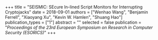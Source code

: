 +++
title = "SEISMIC: SEcure In-lined Script Monitors for Interrupting Cryptojacks"
date = 2018-09-01
authors = ["Wenhao Wang", "Benjamin Ferrell", "Xiaoyang Xu", "Kevin W. Hamlen", "Shuang Hao"]
publication_types = ["1"]
abstract = ""
selected = false
publication = "*Proceedings of the 23rd European Symposium on Research in Computer Security (ESORICS)*"
+++


